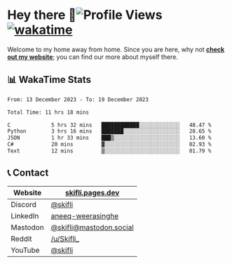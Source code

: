 # Hey there :wave:![Profile Views](https://komarev.com/ghpvc/?username=skifli) [![wakatime](https://wakatime.com/badge/user/b4317b02-0c6d-457b-82a4-a448b8a8d1df.svg)](https://wakatime.com/@b4317b02-0c6d-457b-82a4-a448b8a8d1df)

Welcome to my home away from home. Since you are here, why not [**check out my website**](https://skifli.pages.dev); you can find our more about myself there.

## 📊 WakaTime Stats

<!--START_SECTION:waka-->

```txt
From: 13 December 2023 - To: 19 December 2023

Total Time: 11 hrs 18 mins

C             5 hrs 32 mins   ████████████░░░░░░░░░░░░░   48.47 %
Python        3 hrs 16 mins   ███████░░░░░░░░░░░░░░░░░░   28.65 %
JSON          1 hr 33 mins    ███▒░░░░░░░░░░░░░░░░░░░░░   13.60 %
C#            20 mins         ▓░░░░░░░░░░░░░░░░░░░░░░░░   02.93 %
Text          12 mins         ▒░░░░░░░░░░░░░░░░░░░░░░░░   01.79 %
```

<!--END_SECTION:waka-->

## 📞 Contact

| Website   | [skifli.pages.dev](https://skifli.pages.dev)                       |
| --------- | ------------------------------------------------------------------ |
| Discord   | [@skifli](https://discord.com/users/1072069875993956372)           |
| LinkedIn  | [aneeq-weerasinghe](https://www.linkedin.com/in/aneeq-weerasinghe) |
| Mastodon  | [@skifli@mastodon.social](https://mastodon.social/@skifli)         |
| Reddit    | [/u/Skifli_](https://www.reddit.com/user/skifli_)                  |
| YouTube   | [@skifli](https://www.youtube.com/channel/@skifli)                 |
